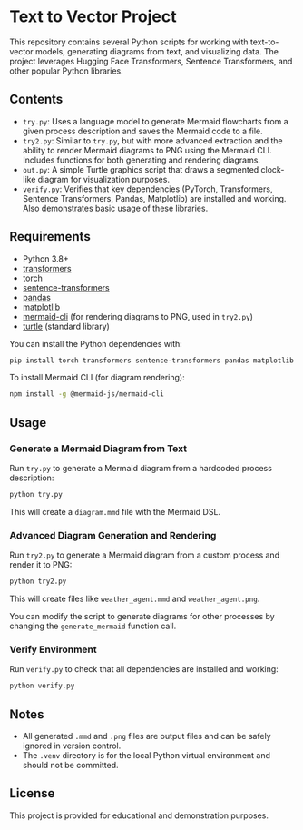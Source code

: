 # Text to Vector Project

This repository contains several Python scripts for working with text-to-vector models, generating diagrams from text, and visualizing data. The project leverages Hugging Face Transformers, Sentence Transformers, and other popular Python libraries.

## Contents

- `try.py`: Uses a language model to generate Mermaid flowcharts from a given process description and saves the Mermaid code to a file.
- `try2.py`: Similar to `try.py`, but with more advanced extraction and the ability to render Mermaid diagrams to PNG using the Mermaid CLI. Includes functions for both generating and rendering diagrams.
- `out.py`: A simple Turtle graphics script that draws a segmented clock-like diagram for visualization purposes.
- `verify.py`: Verifies that key dependencies (PyTorch, Transformers, Sentence Transformers, Pandas, Matplotlib) are installed and working. Also demonstrates basic usage of these libraries.

## Requirements

- Python 3.8+
- [transformers](https://huggingface.co/docs/transformers/index)
- [torch](https://pytorch.org/)
- [sentence-transformers](https://www.sbert.net/)
- [pandas](https://pandas.pydata.org/)
- [matplotlib](https://matplotlib.org/)
- [mermaid-cli](https://github.com/mermaid-js/mermaid-cli) (for rendering diagrams to PNG, used in `try2.py`)
- [turtle](https://docs.python.org/3/library/turtle.html) (standard library)

You can install the Python dependencies with:

```bash
pip install torch transformers sentence-transformers pandas matplotlib
```

To install Mermaid CLI (for diagram rendering):

```bash
npm install -g @mermaid-js/mermaid-cli
```

## Usage

### Generate a Mermaid Diagram from Text

Run `try.py` to generate a Mermaid diagram from a hardcoded process description:

```bash
python try.py
```

This will create a `diagram.mmd` file with the Mermaid DSL.

### Advanced Diagram Generation and Rendering

Run `try2.py` to generate a Mermaid diagram from a custom process and render it to PNG:

```bash
python try2.py
```

This will create files like `weather_agent.mmd` and `weather_agent.png`.

You can modify the script to generate diagrams for other processes by changing the `generate_mermaid` function call.

### Verify Environment

Run `verify.py` to check that all dependencies are installed and working:

```bash
python verify.py
```

## Notes

- All generated `.mmd` and `.png` files are output files and can be safely ignored in version control.
- The `.venv` directory is for the local Python virtual environment and should not be committed.

## License

This project is provided for educational and demonstration purposes.
